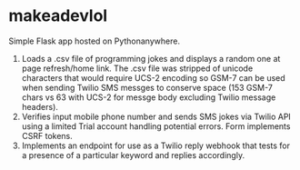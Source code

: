 # makeadevlol

Simple Flask app hosted on Pythonanywhere.


1. Loads a .csv file of programming jokes and displays a random one at page refresh/home link. The .csv file was stripped of unicode characters that would require UCS-2 encoding so GSM-7 can be used when sending  Twilio SMS messges to conserve space (153 GSM-7 chars vs 63 with UCS-2 for messge body excluding Twilio message headers).
2. Verifies input mobile phone number and sends SMS jokes via Twilio API using a limited Trial account handling potential errors. Form implements CSRF tokens.
3. Implements an endpoint for use as a Twilio reply webhook that tests for a presence of a particular keyword and replies accordingly.
